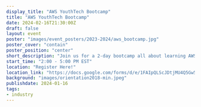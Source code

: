 ```yaml
---
display_title: "AWS YouthTech Bootcamp"
title: "AWS YouthTech Bootcamp"
date: 2024-02-16T21:30:00Z
draft: false
layout: event
poster: "images/event_posters/2023-2024/aws_bootcamp.jpg"
poster_cover: "contain"
poster_position: "center"
short_description: "Join us for a 2-day bootcamp all about learning AWS!"
start_time: "2:00 - 5:00 PM EST"
location: "Register Here!"
location_link: "https://docs.google.com/forms/d/e/1FAIpQLScJDtjMU4Q5Gw5PQPYyiSwn4Z7ug8YpKzZ5t4g9iN-hV_m7sA/viewform"
background: "images/orientation2018-min.jpeg"
publishdate: 2024-01-16
tags:
- industry
---
```

